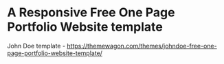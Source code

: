 # A Responsive Free One Page Portfolio Website template

John Doe template - https://themewagon.com/themes/johndoe-free-one-page-portfolio-website-template/




